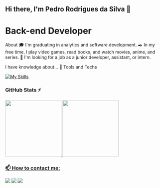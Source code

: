 
## Hi there, I'm Pedro Rodrigues da Silva 👋

# Back-end Developer
About
🎓 I'm graduating in analytics and software development.
✒️ In my free time, I play video games, read books, and watch movies, anime, and series.
🔎 I'm looking for a job as a junior developer, assistant, or intern.

I have knowledge about... 🔧
Tools and Techs

[![My Skills](https://skillicons.dev/icons?i=aws,react,js,ts,py,php,azure,docker,go,fastapi,git,github,linux&perline=6)](https://skillicons.dev)
### GitHub Stats ⚡
<div>
<a href="https://github.com/PedroRodriguesS5">
<img loading="lazy" height="180em" src="https://github-readme-stats.vercel.app/api/top-langs/?username=PedroRodriguesS5&layout=compact&langs_count=7&theme=dracula"/>
<img loading="lazy" height="180em" src="https://github-readme-stats.vercel.app/api?username=PedroRodriguesS5&show_icons=true&theme=dracula&include_all_commits=true&count_private=true"/>
</div>

### 📫 How to contact me:
<div>
<a href="https://www.linkedin.com/in/pedro-rodrigues-da-silva-856776245" target="_blank"><img src="https://img.shields.io/badge/-LinkedIn-%230077B5?style=for-the-badge&logo=linkedin&logoColor=white" target="_blank"></a>   
<a href = "mailTo:pedroxbrs@gmail.com" target="_blank"> <img src = "https://img.shields.io/badge/Gmail-D14836?style=for-the-badge&logo=gmail&logoColor=white"></a>
<a href = "tel:51994878383"> <img src = "https://img.shields.io/badge/WhatsApp-25D366?style=for-the-badge&logo=whatsapp&logoColor=white"> </a>
 </div>


